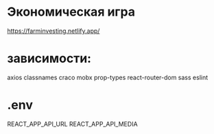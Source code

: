 # Экономическая игра

https://farminvesting.netlify.app/

# зависимости:
axios
classnames
craco
mobx
prop-types
react-router-dom
sass
eslint

# .env
REACT_APP_API_URL REACT_APP_API_MEDIA
